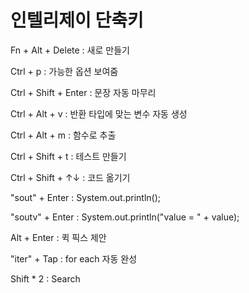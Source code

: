 # 인텔리제이 단축키

Fn + Alt + Delete : 새로 만들기

Ctrl + p : 가능한 옵션 보여줌

Ctrl + Shift + Enter : 문장 자동 마무리

Ctrl + Alt + v : 반환 타입에 맞는 변수 자동 생성

Ctrl + Alt + m : 함수로 추출

Ctrl + Shift + t : 테스트 만들기

Ctrl + Shift + ↑↓ : 코드 옮기기

"sout" + Enter : System.out.println();

"soutv" + Enter : System.out.println("value = " + value);

Alt + Enter : 퀵 픽스 제안

"iter" + Tap : for each 자동 완성

Shift * 2 : Search
